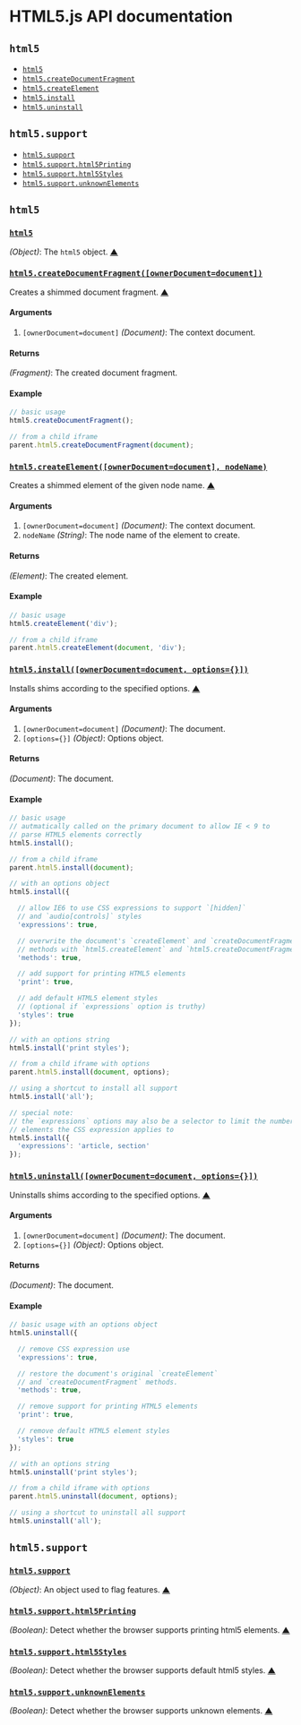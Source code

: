 # HTML5.js API documentation

<!-- div -->


<!-- div -->

## `html5`
* [`html5`](#html5)
* [`html5.createDocumentFragment`](#html5.createDocumentFragment)
* [`html5.createElement`](#html5.createElement)
* [`html5.install`](#html5.install)
* [`html5.uninstall`](#html5.uninstall)

<!-- /div -->


<!-- div -->

## `html5.support`
* [`html5.support`](#html5.support)
* [`html5.support.html5Printing`](#html5.support.html5Printing)
* [`html5.support.html5Styles`](#html5.support.html5Styles)
* [`html5.support.unknownElements`](#html5.support.unknownElements)

<!-- /div -->


<!-- /div -->


<!-- div -->


<!-- div -->

## `html5`

<!-- div -->

### <a id="html5" href="https://github.com/bestiejs/html5.js/blob/master/html5.js#L705" title="View in source">`html5`</a>
*(Object)*: The `html5` object.
[&#9650;][1]

<!-- /div -->


<!-- div -->

### <a id="html5.createDocumentFragment" href="https://github.com/bestiejs/html5.js/blob/master/html5.js#L558" title="View in source">`html5.createDocumentFragment([ownerDocument=document])`</a>
Creates a shimmed document fragment.
[&#9650;][1]

#### Arguments
1. `[ownerDocument=document]` *(Document)*: The context document.

#### Returns
*(Fragment)*: The created document fragment.

#### Example
~~~ js
// basic usage
html5.createDocumentFragment();

// from a child iframe
parent.html5.createDocumentFragment(document);
~~~

<!-- /div -->


<!-- div -->

### <a id="html5.createElement" href="https://github.com/bestiejs/html5.js/blob/master/html5.js#L514" title="View in source">`html5.createElement([ownerDocument=document], nodeName)`</a>
Creates a shimmed element of the given node name.
[&#9650;][1]

#### Arguments
1. `[ownerDocument=document]` *(Document)*: The context document.
2. `nodeName` *(String)*: The node name of the element to create.

#### Returns
*(Element)*: The created element.

#### Example
~~~ js
// basic usage
html5.createElement('div');

// from a child iframe
parent.html5.createElement(document, 'div');
~~~

<!-- /div -->


<!-- div -->

### <a id="html5.install" href="https://github.com/bestiejs/html5.js/blob/master/html5.js#L616" title="View in source">`html5.install([ownerDocument=document, options={}])`</a>
Installs shims according to the specified options.
[&#9650;][1]

#### Arguments
1. `[ownerDocument=document]` *(Document)*: The document.
2. `[options={}]` *(Object)*: Options object.

#### Returns
*(Document)*: The document.

#### Example
~~~ js
// basic usage
// autmatically called on the primary document to allow IE < 9 to
// parse HTML5 elements correctly
html5.install();

// from a child iframe
parent.html5.install(document);

// with an options object
html5.install({

  // allow IE6 to use CSS expressions to support `[hidden]`
  // and `audio[controls]` styles
  'expressions': true,

  // overwrite the document's `createElement` and `createDocumentFragment`
  // methods with `html5.createElement` and `html5.createDocumentFragment` equivalents.
  'methods': true,

  // add support for printing HTML5 elements
  'print': true,

  // add default HTML5 element styles
  // (optional if `expressions` option is truthy)
  'styles': true
});

// with an options string
html5.install('print styles');

// from a child iframe with options
parent.html5.install(document, options);

// using a shortcut to install all support
html5.install('all');

// special note:
// the `expressions` options may also be a selector to limit the number of
// elements the CSS expression applies to
html5.install({
  'expressions': 'article, section'
});
~~~

<!-- /div -->


<!-- div -->

### <a id="html5.uninstall" href="https://github.com/bestiejs/html5.js/blob/master/html5.js#L680" title="View in source">`html5.uninstall([ownerDocument=document, options={}])`</a>
Uninstalls shims according to the specified options.
[&#9650;][1]

#### Arguments
1. `[ownerDocument=document]` *(Document)*: The document.
2. `[options={}]` *(Object)*: Options object.

#### Returns
*(Document)*: The document.

#### Example
~~~ js
// basic usage with an options object
html5.uninstall({

  // remove CSS expression use
  'expressions': true,

  // restore the document's original `createElement`
  // and `createDocumentFragment` methods.
  'methods': true,

  // remove support for printing HTML5 elements
  'print': true,

  // remove default HTML5 element styles
  'styles': true
});

// with an options string
html5.uninstall('print styles');

// from a child iframe with options
parent.html5.uninstall(document, options);

// using a shortcut to uninstall all support
html5.uninstall('all');
~~~

<!-- /div -->


<!-- /div -->


<!-- div -->

## `html5.support`

<!-- div -->

### <a id="html5.support" href="https://github.com/bestiejs/html5.js/blob/master/html5.js#L48" title="View in source">`html5.support`</a>
*(Object)*: An object used to flag features.
[&#9650;][1]

<!-- /div -->


<!-- div -->

### <a id="html5.support.html5Printing" href="https://github.com/bestiejs/html5.js/blob/master/html5.js#L106" title="View in source">`html5.support.html5Printing`</a>
*(Boolean)*: Detect whether the browser supports printing html5 elements.
[&#9650;][1]

<!-- /div -->


<!-- div -->

### <a id="html5.support.html5Styles" href="https://github.com/bestiejs/html5.js/blob/master/html5.js#L79" title="View in source">`html5.support.html5Styles`</a>
*(Boolean)*: Detect whether the browser supports default html5 styles.
[&#9650;][1]

<!-- /div -->


<!-- div -->

### <a id="html5.support.unknownElements" href="https://github.com/bestiejs/html5.js/blob/master/html5.js#L87" title="View in source">`html5.support.unknownElements`</a>
*(Boolean)*: Detect whether the browser supports unknown elements.
[&#9650;][1]

<!-- /div -->


<!-- /div -->


<!-- /div -->


  [1]: #readme "Jump back to the TOC."